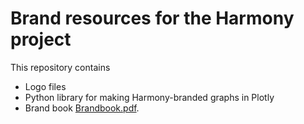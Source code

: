 # Brand resources for the Harmony project

This repository contains

* Logo files
* Python library for making Harmony-branded graphs in Plotly
* Brand book [Brandbook.pdf](Brandbook.pdf).
